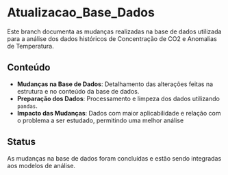# Atualizacao_Base_Dados

Este branch documenta as mudanças realizadas na base de dados utilizada para a análise dos dados históricos de Concentração de CO2 e Anomalias de Temperatura.

## Conteúdo

- **Mudanças na Base de Dados**: Detalhamento das alterações feitas na estrutura e no conteúdo da base de dados.
- **Preparação dos Dados**: Processamento e limpeza dos dados utilizando `pandas`.
- **Impacto das Mudanças**: Dados com maior aplicabilidade e relação com o problema a ser estudado, permitindo uma melhor análise

## Status

As mudanças na base de dados foram concluídas e estão sendo integradas aos modelos de análise.
